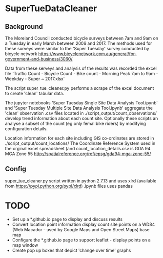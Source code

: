 # SuperTueDataCleaner
## Background
The Moreland Council conducted bicycle surveys between 7am and 9am on a Tuesday in early March between 2006 and 2017. 
The methods used for these surveys were similar to the 'Super Tuesday' survey conducted by bicycle network https://www.bicyclenetwork.com.au/general/for-government-and-business/3060/

Data from these serveys and analysis of the results was recorded the excel file 'Traffic Count - Bicycle Count - Bike count - Morning Peak 7am to 9am - Weekday - Super ~ 2017.xlsx'

The script super_tue_cleaner.py performs a scrape of the excel document to create 'clean' tabular data.

The jupyter notebooks 'Super Tuesday Single Site Data Analysis Tool.ipynb' and 'Super Tuesday Multiple Site Data Analysis Tool.ipynb' aggregate the 'clean' observation .csv files located in ./script_output/count_observations/ develop trend information about each count site. Optionally these scripts an analyse a subset of the count (eg only femal bike riders) by modifying configuration details.

Location information for each site including GIS co-ordinates are stored in ./script_output/count_locations/
The Coordinate Reference System used in the orginal excel spreadsheet (and count_location_details.csv is GDA 94 MGA Zone 55 http://spatialreference.org/ref/epsg/gda94-mga-zone-55/

## Config
super_tue_cleaner.py script written in python 2.7.13 and uses xlrd (available from https://pypi.python.org/pypi/xlrd)
.ipynb files uses pandas


# TODO
* Set up a *.github.io page to display and discuss results
* Convert location point information display count site points on a WD84 (Web Macador - used by Google Maps and Open Street Maps) base map 
* Configure the *.github.io page to support leaflet  - display points on a map window
* Create pop up boxes that depict 'change over time' graphs




